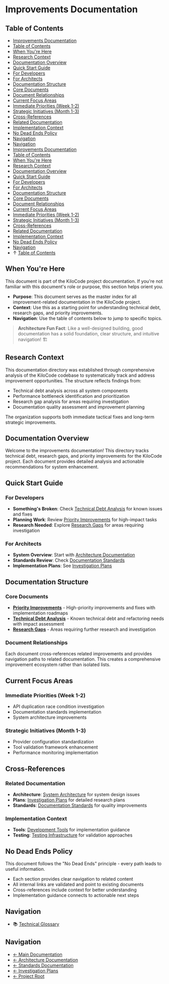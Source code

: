 # Improvements Documentation

## Table of Contents

* [Improvements Documentation](#improvements-documentation)
* [Table of Contents](#table-of-contents)
* [When You're Here](#when-youre-here)
* [Research Context](#research-context)
* [Documentation Overview](#documentation-overview)
* [Quick Start Guide](#quick-start-guide)
* [For Developers](#for-developers)
* [For Architects](#for-architects)
* [Documentation Structure](#documentation-structure)
* [Core Documents](#core-documents)
* [Document Relationships](#document-relationships)
* [Current Focus Areas](#current-focus-areas)
* [Immediate Priorities (Week 1-2)](#immediate-priorities-week-1-2)
* [Strategic Initiatives (Month 1-3)](#strategic-initiatives-month-1-3)
* [Cross-References](#crossreferences)
* [Related Documentation](#related-documentation)
* [Implementation Context](#implementation-context)
* [No Dead Ends Policy](#no-dead-ends-policy)
* [Navigation](#navigation)
* [Navigation](#navigation)
* [Improvements Documentation](#improvements-documentation)
* [Table of Contents](#table-of-contents)
* [When You're Here](#when-youre-here)
* [Research Context](#research-context)
* [Documentation Overview](#documentation-overview)
* [Quick Start Guide](#quick-start-guide)
* [For Developers](#for-developers)
* [For Architects](#for-architects)
* [Documentation Structure](#documentation-structure)
* [Core Documents](#core-documents)
* [Document Relationships](#document-relationships)
* [Current Focus Areas](#current-focus-areas)
* [Immediate Priorities (Week 1-2)](#immediate-priorities-week-1-2)
* [Strategic Initiatives (Month 1-3)](#strategic-initiatives-month-1-3)
* [Cross-References](#crossreferences)
* [Related Documentation](#related-documentation)
* [Implementation Context](#implementation-context)
* [No Dead Ends Policy](#no-dead-ends-policy)
* [Navigation](#navigation)
* ↑ [Table of Contents](#table-of-contents)

## When You're Here

This document is part of the KiloCode project documentation. If you're not familiar with this
document's role or purpose, this section helps orient you.

* **Purpose**: This document serves as the master index for all improvement-related documentation in
  the KiloCode project.
* **Context**: Use this as a starting point for understanding technical debt, research gaps, and
  priority improvements.
* **Navigation**: Use the table of contents below to jump to specific topics.

> **Architecture Fun Fact**: Like a well-designed building, good documentation has a solid
> foundation, clear structure, and intuitive navigation! 🏗️

## Research Context

This documentation directory was established through comprehensive analysis of the KiloCode codebase
to systematically track and address improvement opportunities. The structure reflects findings from:

* Technical debt analysis across all system components
* Performance bottleneck identification and prioritization
* Research gap analysis for areas requiring investigation
* Documentation quality assessment and improvement planning

The organization supports both immediate tactical fixes and long-term strategic improvements.

## Documentation Overview

Welcome to the improvements documentation! This directory tracks technical debt, research gaps, and
priority improvements for the KiloCode project. Each document provides detailed analysis and
actionable recommendations for system enhancement.

## Quick Start Guide

### For Developers

* **Something's Broken**: Check [Technical Debt Analysis](TECHNICAL_DEBT.md) for known issues and
  fixes
* **Planning Work**: Review [Priority Improvements](PRIORITY_IMPROVEMENTS.md) for high-impact tasks
* **Research Needed**: Explore [Research Gaps](RESEARCH_GAPS.md) for areas requiring investigation

### For Architects

* **System Overview**: Start with [Architecture Documentation](../README.md)
* **Standards Review**: Check [Documentation Standards](../standards/README.md)
* **Implementation Plans**: See [Investigation Plans](../../plans/README.md)

## Documentation Structure

### Core Documents

* **[Priority Improvements](PRIORITY_IMPROVEMENTS.md)** - High-priority improvements and fixes with
  implementation roadmaps
* **[Technical Debt Analysis](TECHNICAL_DEBT.md)** - Known technical debt and refactoring needs with
  impact assessment
* **[Research Gaps](RESEARCH_GAPS.md)** - Areas requiring further research and investigation

### Document Relationships

Each document cross-references related improvements and provides navigation paths to related
documentation. This creates a comprehensive improvement ecosystem rather than isolated lists.

## Current Focus Areas

### Immediate Priorities (Week 1-2)

* API duplication race condition investigation
* Documentation standards implementation
* System architecture improvements

### Strategic Initiatives (Month 1-3)

* Provider configuration standardization
* Tool validation framework enhancement
* Performance monitoring implementation

## Cross-References

### Related Documentation

* **Architecture**: [System Architecture](../README.md) for system design issues
* **Plans**: [Investigation Plans](../../plans/README.md) for detailed research plans
* **Standards**: [Documentation Standards](../standards/README.md) for quality improvements

### Implementation Context

* **Tools**: [Development Tools](../tools/README.md) for implementation guidance
* **Testing**: [Testing Infrastructure](../testing/TESTING_STRATEGY.md) for validation approaches

## No Dead Ends Policy

This document follows the "No Dead Ends" principle - every path leads to useful information.

* Each section provides clear navigation to related content
* All internal links are validated and point to existing documents
* Cross-references include context for better understanding
* Implementation guidance connects to actionable next steps

## Navigation

* 📚 [Technical Glossary](../GLOSSARY.md)

## Navigation

* [← Main Documentation](../README.md)
* [← Architecture Documentation](../README.md)
* [← Standards Documentation](../standards/README.md)
* [← Investigation Plans](../../plans/README.md)
* [← Project Root](../README.md)
